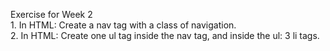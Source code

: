 Exercise for Week 2<br>
	1. In HTML: Create a nav tag with a class of navigation. <br>
	2. In HTML: Create one ul tag inside the nav tag, and inside the ul: 3 li tags. 